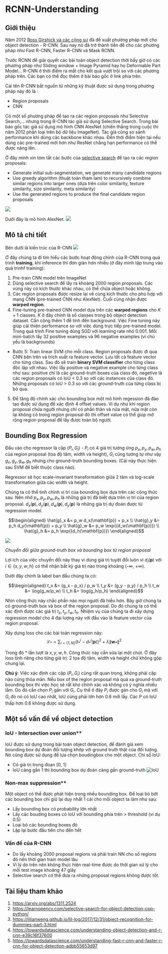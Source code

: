 # RCNN-Understanding

## Giới thiệu
Năm 2012 [Ross Girshick và các cộng sự](https://arxiv.org/pdf/1311.2524.pdf) đã đề xuất phương pháp mới cho object detection - R-CNN. Sau nay nó đã trở thành tiền đề cho các phương pháp như Fast R-CNN, Faster R-CNN và Mask RCNN.

Trước RCNN để giải quyết các bài toán object detection thời bấy giờ có các phương pháp như Sliding window + Image Pyramid hay họ Deformable Part Model... R-CNN ở thời điểm ra mắt cho kết quả vượt trội so với các phương pháp trên. Các bạn có thể đọc thêm ở bài báo gốc ở link phía trên.

Cái tên R-CNN bắt nguồn từ những kỹ thuật được sử dụng trong phương pháp này đó là :
- Region proposals
- CNN

Có một số phương pháp để tạo ra các region proposals như Selective Search,... nhưng trong R-CNN tác giả sử dụng Selective Search. Trong bài báo gốc tác giả sử dụng mô hình CNN AlexNet (chiến thắng trong cuộc thi năm 2012 phân loại trên bộ dữ liệu ImageNet). Tác giả cũng so sánh performance khi dùng các backbone khác nhau. Đến thời điểm hiện tại nếu dùng các pre-trained mới hơn như ResNet chẳng hạn performance có thể được nâng lên.

Ở đây mình xin tóm tắt các bước của [selective search](https://ivi.fnwi.uva.nl/isis/publications/2013/UijlingsIJCV2013/UijlingsIJCV2013.pdf) để tạo ra các region proposals:
- Generate initial sub-segmentation, we generate many candidate regions 
- Use greedy algorithm (thuật toán tham lam) to recursively combine similar regions into larger ones (dựa trên color similarity, texture similarity, size similarity, meta similarity)
- Use the generated regions to produce the final candidate region proposals 
<img src="https://media.geeksforgeeks.org/wp-content/uploads/20200128135031/step3.PNG">

Dưới đây là mô hình AlexNet.
<img src="https://www.researchgate.net/publication/329790469/figure/fig2/AS:705721712787456@1545268576139/Simplified-illustration-of-the-AlexNet-architecture.ppm">

## Mô tả chi tiết
Bên dưới là kiến trúc của R-CNN
<img src="https://lilianweng.github.io/lil-log/assets/images/RCNN.png">

Ơ đây chúng ta đi tìm hiểu các bước hoạt động chính của R-CNN trong quá trình **training**, khi inference thì đơn giản hơn nhiều (ở đây mình tập trung vào quá trinhf training):
1. Pre-train CNN model trên ImageNet
2. Dùng selective search để lấy ra khoảng 2000 region proposals. Các vùng này có kích thước khác nhau, có thể chứa object hoặc không.
3. Các region proposals được resize lại về cùng kích thước cho phù hợp với mạng CNN (pre-trained CNN như AlexNet). Cuối cùng nhận được **warped region**.
4. Fine-tuning pre-trained CNN model dựa trên các **warped regions** cho $K+1$ classes. $K$ ở đây chính là số classes trong bộ object detection dataset. Cần cộng thêm 1 để tính đến background. 
Việc Fine tuning này giúp cải thiện performance so với việc dùng trực tiếp pre-trained model. Trong quá trình Fine tuning dùng SGD với learning rate nhỏ 0.001. Mỗi mini-batch lấy 32 positive examples và 96 negative examples (vì chú yếu là backgrounds)
- Bước 5: Train linear SVM cho mỗi class. Region proposals được đi qua CNN bên trên và trích xuất ra feature vector. Lưu tất cả feature vector cho từng class. Sau đó sẽ train **binary SVM classifier** cho từng class độc lập với nhau. 
Việc lấy positive và negative example cho từng class như sau: positive chỉ là các ground-truth boxes của class đó, negetive là các region proposals có IoU < 0.3 so với các instances của class đó. Những proposals có IoU > 0.3 so với các ground-truth của từng class bị bỏ qua.
5. Để tăng độ chính xác cho bounding box một mô hình regession đã đào tạo được sử dụng để xác định 4 offset values. Ví dụ như khi region proposal chứa người nhưng chỉ có phần thân và nửa mặt, nửa mặt còn lại không có trong region proposal đó thì offset value có thể giúp mở rộng region proposal để lấy được toàn bộ người. 


## Bounding Box Regression 
Đầu vào cho regressor là cặp $(P_i, G_i)$ - $P_i$ có 4 giá trị tương ứng $p_x, p_y, p_w, p_h$ của region proposal (tọa độ tâm, width và height), $G_i$ cũng tương tự như vậy $g_x, g_y, g_w, g_h$ nhưng cho ground-truth bounding boxes. (Cái này thực hiện sau SVM để biết thuộc class nào).

Regressor sẽ học scale-invariant transformation giữa 2 tâm và log-scale transformation giữa các width và height.

Chúng ta có thể tinh chỉnh vị trí của bounding box dựa trên các công thức sau. Nên nhớ $p_x, p_y, p_w, p_h$ là những giá trị đã biết dựa trên vị trí của region proposal. $d_x(\mathbf{p}), d_y(\mathbf{p}), d_w(\mathbf{p}), d_y(\mathbf{p})$ là những gía trị dự đoán được từ regression model.

$$\begin{aligned}
\hat{g}_x &= p_w d_x(\mathbf{p}) + p_x \\
\hat{g}_y &= p_h d_y(\mathbf{p}) + p_y \\
\hat{g}_w &= p_w \exp({d_w(\mathbf{p})}) \\
\hat{g}_h &= p_h \exp({d_h(\mathbf{p})})
\end{aligned}$$

<img src="https://lilianweng.github.io/lil-log/assets/images/RCNN-bbox-regression.png">

*Chuyển đổi giữa ground-truth box và bounding box từ region proposal*

Lợi ích của việc chuyển đổi này thay vì dùng giá trị tuyệt đối luôn vì $d_i(\mathbf{p})$ với $i \in \{ x, y, w, h \}$ có thể nhận bất kỳ giá trị nào trong khoảng (-∞, +∞). 

Dưới đây chính là label ban đầu chúng ta có:

$$\begin{aligned}
t_x &= (g_x - p_x) / p_w \\
t_y &= (g_y - p_y) / p_h \\
t_w &= \log(g_w/p_w) \\
t_h &= \log(g_h/p_h)
\end{aligned}$$

Nhìn công thức này chắc phần nào mọi người đã hiểu hơn. Bây giờ chúng ta có ground-truth box và box of the region proposal. Do đó chúng ta có thể xác định được các giá trị $t_x, t_y, t_w, t_h$. Nhiệm vụ của chúng ta đi xây dựng regression model cho 4 đại lượng này với đầu vào là feature vector của region proposal.

Xây dựng loss cho các bài toán regression này:
$$\mathcal{L}_* = \sum_{i=\{1,N\}} (t_*^{i} - d_*^{i}(\mathbf{p}))^2 + \lambda \|\mathbf{w_*}\|^2$$

Trong đó $*$ lần lượt là $x, y, w, h$.
Công thức này cần sửa lại một chút. Ở đây loss tính riêng cho từng giá trị: 2 tọa độ tâm, width và height chứ không gộp chung lại.

**Chú ý**: Việc xác định các cặp $(P_i, G_i)$ cũng rất quan trọng, không phải cặp nào cũng thỏa mãn. Nếu box of the region proposal mà quá xa ground-truth bounding box thì việc học sẽ rất khó chính xác và không có ý nghĩa nhiều lắm. Do đó cần chọn $P_i$ gần với $G_i$. Cụ thể ở đây $P_i$ được gán cho $G_i$ mà với $G_i$ đó nó có IoU cao nhất, IoU cùng phải lớn hơn 0.6 mới lấy. Các P có IoU thấp hơn 0.6 không được sử dụng.

## Một số vấn đề về object detection
### IoU - Intersection over union**

IoU được xử dụng trong bài toán object detection, để đánh giá xem bounding box dự đoán đối tượng khớp với ground truth thật của đối tượng. Nó cũng được sử dụng để lựa chọn boudingbox cho một object.
Chỉ số IoU:

- Có giá trị trong đoạn [0, 1]
- IoU càng gần 1 thì bounding box dự đoán càng gần ground-truth
![IoU](/images/IoU.png)
### Non-max suppression**

Một object có thể được phát hiện trong nhều bounding box. Để loại bỏ bớt các bounding box chỉ giữ lại duy nhất 1 cái cho mỗi object ta làm như sau:

- Lấy bounding box có probability lớn nhất 
- Lấy các bouding boxes có IoU với bounding phía trên > threshold (ví dụ 0.5)
- Loại bỏ các bounding boxes đó
- Lặp lại bước đầu tiên cho đến hết

### Vấn đề của R-CNN
- Do lấy khoảng 2000 proposal regions và phải train NN cho số regions đó nên thời gian train model lâu
- Vì lý do trên nên không thực hiện real-time được do thời gian xử lý cho mỗi test image khoảng 47 giây
- Selective search có thể đưa ra những proposal regions không được tốt.

## Tài liệu tham khảo
1. https://arxiv.org/abs/1311.2524
2. https://learnopencv.com/selective-search-for-object-detection-cpp-python/
3. https://lilianweng.github.io/lil-log/2017/12/31/object-recognition-for-dummies-part-3.html
4. https://towardsdatascience.com/understanding-object-detection-and-r-cnn-e39c16f37600
5. https://towardsdatascience.com/understanding-fast-r-cnn-and-faster-r-cnn-for-object-detection-adbb55653d97
